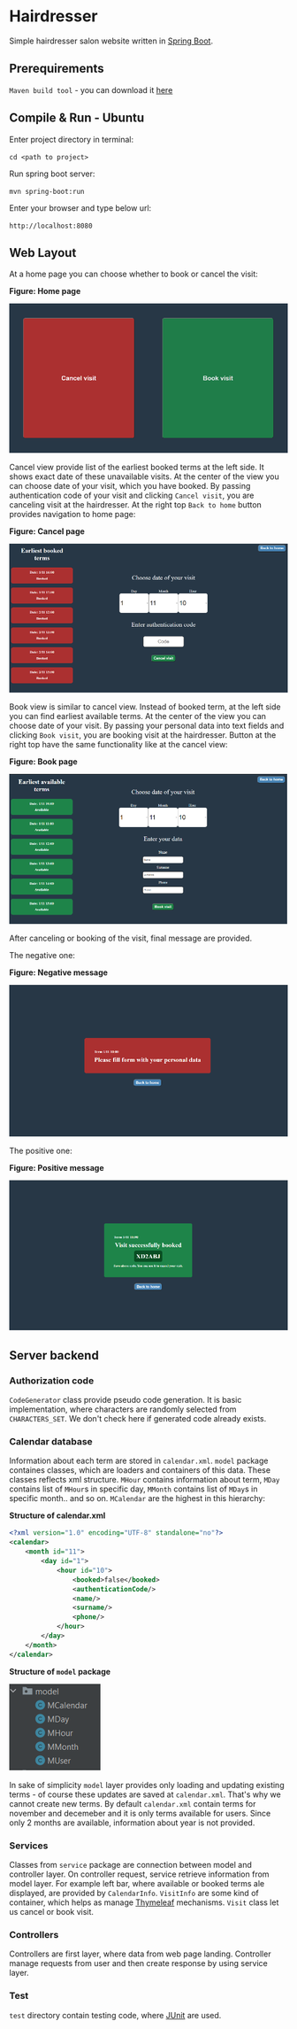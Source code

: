 # Hairdresser

Simple hairdresser salon website written in [Spring Boot](https://spring.io).

## Prerequirements

`Maven build tool` - you can download it [here](http://maven.apache.org/download.cgi) 

## Compile & Run - Ubuntu
Enter project directory in terminal:

`cd <path to project>`

Run spring boot server:

`mvn spring-boot:run`

Enter your browser and type below url:

`http://localhost:8080`

## Web Layout

At a home page you can choose whether to book or cancel the visit:

**Figure: Home page**

![main view](screenshots/mainView.png)

Cancel view provide list of the earliest booked terms at the left side. It shows exact date of these unavailable visits. At the center of the view you can choose date of your visit, which you have booked. By passing authentication code of your visit and clicking `Cancel visit`, you are canceling visit at the hairdresser. At the right top `Back to home` button provides navigation to home page:

**Figure: Cancel page**

![cancel view](screenshots/cancelView.png)

Book view is similar to cancel view. Instead of booked term, at the left side you can find earliest available terms. At the center of the view you can choose date of your visit. By passing your personal data into text fields and clicking `Book visit`, you are booking visit at the hairdresser. Button at the right top have the same functionality like at the cancel view:

**Figure: Book page**

![book view](screenshots/bookView.png)

After canceling or booking of the visit, final message are provided.

The negative one:

**Figure: Negative message**

![negative message](screenshots/redMsg.png)

The positive one:

**Figure: Positive message**

![positive message](screenshots/greenMsg.png)

## Server backend

### Authorization code

`CodeGenerator` class provide pseudo code generation. It is basic implementation, where characters are randomly selected from `CHARACTERS_SET`. We don't check here if generated code already exists.

### Calendar database

Information about each term are stored in `calendar.xml`. `model` package containes classes, which are loaders and containers of this data. These classes reflects xml structure. `MHour` contains information about term, `MDay` contains list of `MHour`s in specific day, `MMonth` contains list of `MDay`s in specific month.. and so on. `MCalendar` are the highest in this hierarchy:

**Structure of calendar.xml**
```xml
<?xml version="1.0" encoding="UTF-8" standalone="no"?>
<calendar>
    <month id="11">
        <day id="1">
            <hour id="10">
                <booked>false</booked>
                <authenticationCode/>
                <name/>
                <surname/>
                <phone/>
            </hour>
        </day>
    </month>
</calendar>
```

**Structure of `model` package**

![model's structure](screenshots/modelStructure.png)

In sake of simplicity `model` layer provides only loading and updating existing terms - of course these updates are saved at `calendar.xml`. That's why we cannot create new terms. By default `calendar.xml` contain terms for november and decemeber and it is only terms available for users. Since only 2 months are available, information about year is not provided.

### Services

Classes from `service` package are connection between model and controller layer. On controller request, service retrieve information from model layer. For example left bar, where available or booked terms ale displayed, are provided by `CalendarInfo`. `VisitInfo` are some kind of container, which helps as manage [Thymeleaf](https://www.thymeleaf.org) mechanisms. `Visit` class let us cancel or book visit.

### Controllers

Controllers are first layer, where data from web page landing. Controller manage requests from user and then create response by using service layer.

### Test

`test` directory contain testing code, where [JUnit](https://junit.org/junit5/) are used.

